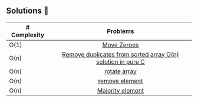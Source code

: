 ## Solutions 🚀

|# Complexity| Problems                                                |
|------|:---------------------------------------------------------:|
| O(1)  |  [Move Zeroes](https://leetcode.com/problems/move-zeroes/solutions/6082231/move-zeroes-in-c-o-n-soluction/)|
| O(n)  |  [Remove duplicates from sorted array O(n) solution in pure C](https://leetcode.com/problems/remove-duplicates-from-sorted-array/solutions/6083120/remove-duplicates-from-sorted-array-o-n-solution-in-pure-c/?envType=problem-list-v2&envId=two-pointers)|
| O(n)  |  [rotate array](https://leetcode.com/problems/rotate-array/solutions/6086876/rotate-array-in-pure-c-solution-o-n/)|
| O(n)  |  [remove element](https://leetcode.com/problems/remove-element/solutions/6086909/remove-element-solution-in-pure-c-o-n/)|
| O(n)  |  [Majority element](https://leetcode.com/problems/majority-element/solutions/6092943/majority-element-in-pure-c-beats-100-o-n-solution/)|
